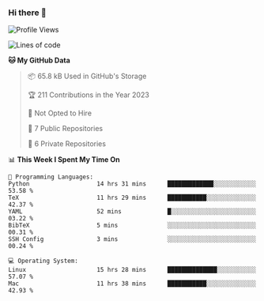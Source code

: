 ### Hi there 👋

<!--
**huayuan4396/huayuan4396** is a ✨ _special_ ✨ repository because its `README.md` (this file) appears on your GitHub profile.

Here are some ideas to get you started:

- 🔭 I’m currently working on ...
- 🌱 I’m currently learning ...
- 👯 I’m looking to collaborate on ...
- 🤔 I’m looking for help with ...
- 💬 Ask me about ...
- 📫 How to reach me: ...
- 😄 Pronouns: ...
- ⚡ Fun fact: ...
-->

<!--START_SECTION:waka-->
![Profile Views](http://img.shields.io/badge/Profile%20Views-0-blue)

![Lines of code](https://img.shields.io/badge/From%20Hello%20World%20I%27ve%20Written-185.1%20thousand%20lines%20of%20code-blue)

**🐱 My GitHub Data** 

> 📦 65.8 kB Used in GitHub's Storage 
 > 
> 🏆 211 Contributions in the Year 2023
 > 
> 🚫 Not Opted to Hire
 > 
> 📜 7 Public Repositories 
 > 
> 🔑 6 Private Repositories 
 > 
📊 **This Week I Spent My Time On** 

```text
💬 Programming Languages: 
Python                   14 hrs 31 mins      █████████████░░░░░░░░░░░░   53.58 % 
TeX                      11 hrs 29 mins      ███████████░░░░░░░░░░░░░░   42.37 % 
YAML                     52 mins             █░░░░░░░░░░░░░░░░░░░░░░░░   03.22 % 
BibTeX                   5 mins              ░░░░░░░░░░░░░░░░░░░░░░░░░   00.31 % 
SSH Config               3 mins              ░░░░░░░░░░░░░░░░░░░░░░░░░   00.24 % 

💻 Operating System: 
Linux                    15 hrs 28 mins      ██████████████░░░░░░░░░░░   57.07 % 
Mac                      11 hrs 38 mins      ███████████░░░░░░░░░░░░░░   42.93 % 
```


<!--END_SECTION:waka-->
